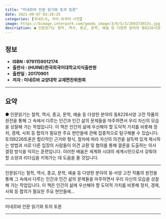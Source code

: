 ```yaml
---
title: "미네르바 인문 읽기와 토의 토론"
date: 2021-09-07 03:26:25
categories: [국내도서, 국어-외국어-사전]
image: https://bimage.interpark.com/goods_image/3/6/5/3/269373653s.jpg
description: ● 인문읽기는 철학, 역사, 종교, 문학, 예술 등 다양한 분야의 동8226서양 고전 작품의 원전을 통해 그 속에서 다루는 인간과 인간 삶의 문제들을 마주하면서 우리 자신의 모습을 성찰해 가는 작업입니다. 이 책은 인간의 삶에 우선해야 할 도덕적 가치를 비롯해 정치, 경제, 사회 등
---
```


## **정보**

- **ISBN : 9791159012174**
- **출판사 : (HUINE)한국외국어대학교지식출판원**
- **출판일 : 20170901**
- **저자 : 미네르바 교양대학 교재편찬위원회**

------



## **요약**

●  인문읽기는 철학, 역사, 종교, 문학, 예술 등 다양한 분야의 동8226서양 고전 작품의 원전을 통해 그 속에서 다루는 인간과 인간 삶의 문제들을 마주하면서 우리 자신의 모습을 성찰해 가는 작업입니다. 이 책은 인간의 삶에 우선해야 할 도덕적 가치를 비롯해 정치, 경제, 사회 등 합의가 필요한 주요 현안들에 관해 집중적으로 탐구해볼 수 있습니다. 토의8226토론은 합리적인 근거와 형식, 절차에 따라 자신의 의견을 설득력 있게 제시하는 방법과 서로 다른 입장의 사람들이 의견 교환 및 협의를 통해 결론을 도출하는 의사 결정 방식을 익히는 훈련입니다. 이러한 배움은 세계화 시대의 세계시민으로서 갖춰야 할 소양과 리더십을 키워가는 데 도움을 줄 것입니다.

------

인문읽기는 철학, 역사, 종교, 문학, 예술 등 다양한 분야의 동·서양 고전 작품의 원전을 통해 그 속에서 다루는 인간과 인간 삶의 문제들을 마주하면서 우리 자신의 모습을 성찰해 가는 작업입니다. 이 책은 인간의 삶에 우선해야 할 도덕적 가치를 비롯해 정치, 경제, 사회 등 합의가 필요한 주요 현안들에... 

------


미네르바 인문 읽기와 토의 토론 

------


